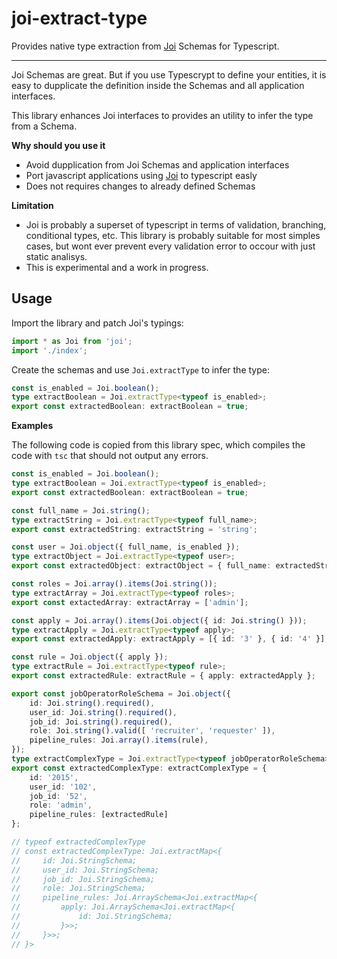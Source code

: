 # joi-extract-type
Provides native type extraction from [Joi](https://github.com/hapijs/joi) Schemas for Typescript.

---

Joi Schemas are great. But if you use Typescrypt to define your entities, it is easy to dupplicate the definition inside the Schemas and all application interfaces.

This library enhances Joi interfaces to provides an utility to infer the type from a Schema.

**Why should you use it**

* Avoid dupplication from Joi Schemas and application interfaces
* Port javascript applications using [Joi](https://github.com/hapijs/joi) to typescript easly
* Does not requires changes to already defined Schemas


**Limitation**

* Joi is probably a superset of typescript in terms of validation, branching, conditional types, etc. This library is probably suitable for most simples cases, but wont ever prevent every validation error to occour with just static analisys.
* This is experimental and a work in progress.


## Usage

Import the library and patch Joi's typings:
```ts
import * as Joi from 'joi';
import './index';
```

Create the schemas and use `Joi.extractType` to infer the type:
```ts
const is_enabled = Joi.boolean();
type extractBoolean = Joi.extractType<typeof is_enabled>;
export const extractedBoolean: extractBoolean = true;
```

**Examples**

The following code is copied from this library spec, which compiles the code with `tsc` that should not output any errors.

```ts
const is_enabled = Joi.boolean();
type extractBoolean = Joi.extractType<typeof is_enabled>;
export const extractedBoolean: extractBoolean = true;

const full_name = Joi.string();
type extractString = Joi.extractType<typeof full_name>;
export const extractedString: extractString = 'string';

const user = Joi.object({ full_name, is_enabled });
type extractObject = Joi.extractType<typeof user>;
export const extractedObject: extractObject = { full_name: extractedString, is_enabled: extractedBoolean };

const roles = Joi.array().items(Joi.string());
type extractArray = Joi.extractType<typeof roles>;
export const extactedArray: extractArray = ['admin'];

const apply = Joi.array().items(Joi.object({ id: Joi.string() }));
type extractApply = Joi.extractType<typeof apply>;
export const extractedApply: extractApply = [{ id: '3' }, { id: '4' }];

const rule = Joi.object({ apply });
type extractRule = Joi.extractType<typeof rule>;
export const extractedRule: extractRule = { apply: extractedApply };

export const jobOperatorRoleSchema = Joi.object({
    id: Joi.string().required(),
    user_id: Joi.string().required(),
    job_id: Joi.string().required(),
    role: Joi.string().valid([ 'recruiter', 'requester' ]),
    pipeline_rules: Joi.array().items(rule),
});
type extractComplexType = Joi.extractType<typeof jobOperatorRoleSchema>;
export const extractedComplexType: extractComplexType = {
    id: '2015',
    user_id: '102',
    job_id: '52',
    role: 'admin',
    pipeline_rules: [extractedRule]
};

// typeof extractedComplexType
// const extractedComplexType: Joi.extractMap<{
//     id: Joi.StringSchema;
//     user_id: Joi.StringSchema;
//     job_id: Joi.StringSchema;
//     role: Joi.StringSchema;
//     pipeline_rules: Joi.ArraySchema<Joi.extractMap<{
//         apply: Joi.ArraySchema<Joi.extractMap<{
//             id: Joi.StringSchema;
//         }>>;
//     }>>;
// }>
```
